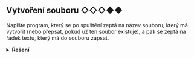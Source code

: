 ## Vytvoření souboru ◇◇◇◆◆

Napište program, který se po spuštění zeptá na název souboru, který má vytvořit (nebo přepsat, pokud už ten soubor existuje), a pak se zeptá na řádek textu, který má do souboru zapsat.

<details>
<summary><b>Řešení</b></summary>


```python
jmeno_souboru = input('Zadej nazev souboru: ')
radek = input('co chceš zapsat?: ')

with open(jmeno_souboru, 'w', encoding='utf-8') as f:
    f.write(radek)
```


</details>
